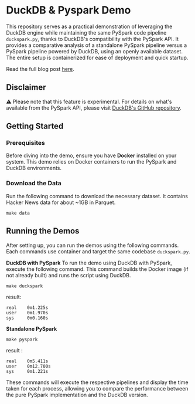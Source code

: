 # DuckDB & Pyspark Demo
This repository serves as a practical demonstration of leveraging the DuckDB engine while maintaining the same PySpark code pipeline `duckspark.py`, thanks to DuckDB's compatibility with the PySpark API. It provides a comparative analysis of a standalone PySpark pipeline versus a PySpark pipeline powered by DuckDB, using an openly available dataset. The entire setup is containerized for ease of deployment and quick startup.

Read the full blog post [here](https://motherduck.com/blog/making-pyspark-code-faster-with-duckdb/).

## Disclaimer
⚠️ Please note that this feature is experimental. For details on what's available from the PySpark API, please visit [DuckDB's GitHub repository](https://github.com/duckdb/duckdb/blob/main/tools/pythonpkg/duckdb/experimental).

## Getting Started
### Prerequisites
Before diving into the demo, ensure you have **Docker** installed on your system. This demo relies on Docker containers to run the PySpark and DuckDB environments.

### Download the Data
Run the following command to download the necessary dataset. It contains Hacker News data for about ~1GB in Parquet.
```
make data
```

## Running the Demos
After setting up, you can run the demos using the following commands. Each commands use container and target the same codebase `duckspark.py`.

**DuckDB with PySpark**
To run the demo using DuckDB with PySpark, execute the following command. This command builds the Docker image (if not already built) and runs the script using DuckDB.
```
make duckspark
```

result:
```
real    0m1.225s
user    0m1.970s
sys     0m0.160s
```

**Standalone PySpark**
```
make pyspark
```

result :
```
real    0m5.411s
user    0m12.700s
sys     0m1.221s
```

These commands will execute the respective pipelines and display the time taken for each process, allowing you to compare the performance between the pure PySpark implementation and the DuckDB version.
